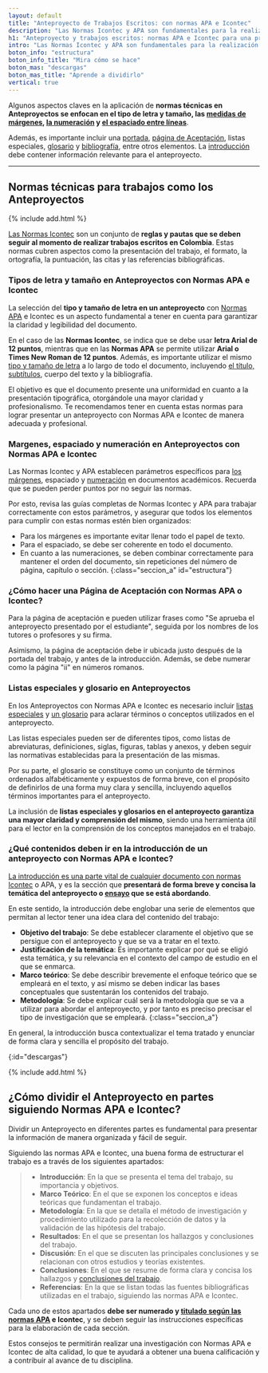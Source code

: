 ```yaml
---
layout: default
title: "Anteproyecto de Trabajos Escritos: con normas APA e Icontec"
description: "Las Normas Icontec y APA son fundamentales para la realización de un Anteproyecto. Y tienen diferencias en la forma de aplicarlas. Aprende cuáles son"
h1: "Anteproyecto y trabajos escritos: normas APA e Icontec para una presentación impecable"
intro: "Las Normas Icontec y APA son fundamentales para la realización de trabajos escritos en Colombia. Aunque ambas buscan una presentación clara y ordenada, existen diferencias en la forma de aplicarlas."
boton_info: "estructura"
boton_info_title: "Mira cómo se hace"
boton_mas: "descargas"
boton_mas_title: "Aprende a dividirlo"
vertical: true
---
```

Algunos aspectos claves en la aplicación de **normas técnicas en Anteproyectos se enfocan en el tipo de letra y tamaño, las [medidas de márgenes]({{'margenes-trabajo-escrito'|relative_url}} "Márgenes"), [la numeración]({{'numeracion-trabajo-escrito'|relative_url}} "Numeración") y [el espaciado entre líneas]({{'interlineado-trabajo-escrito'|relative_url}} "Interlineado")**.

Además, es importante incluir una [portada]({{'portada-trabajo-escrito'|relative_url}} "Portadas"), [página de Aceptación]({{'pagina-aceptacion-trabajo-escrito'|relative_url}} "Página de aceptación"), listas especiales, [glosario]({{'glosario-trabajo-escrito'|relative_url}} "Glosario") y [bibliografía]({{'bibliografia-trabajo-escrito'|relative_url}} "Bibliografía"), entre otros elementos. La [introducción]({{'introduccion-trabajo-escrito'|relative_url}} "Introducción") debe contener información relevante para el anteproyecto.

-----

## Normas técnicas para trabajos como los Anteproyectos

{% include add.html %}

[Las Normas Icontec]({{'normas-icontec'|relative_url}} "Normas Icontec") son un conjunto de **reglas y pautas que se deben seguir al momento de realizar trabajos escritos en Colombia**. Estas normas cubren aspectos como la presentación del trabajo, el formato, la ortografía, la puntuación, las citas y las referencias bibliográficas.

### Tipos de letra y tamaño en Anteproyectos con Normas APA e Icontec

La selección del **tipo y tamaño de letra en un anteproyecto** con [Normas APA]({{'normas-apa'|relative_url}} "Normas APA") e Icontec es un aspecto fundamental a tener en cuenta para garantizar la claridad y legibilidad del documento.

En el caso de las **Normas Icontec**, se indica que se debe usar **letra Arial de 12 puntos**, mientras que en las **Normas APA** se permite utilizar **Arial o Times New Roman de 12 puntos**. Además, es importante utilizar el mismo [tipo y tamaño de letra]({{'textos-y-fuentes-trabajo-escrito'|relative_url}} "Textos trabajo escrito") a lo largo de todo el documento, incluyendo [el título, subtítulos]({{'titulos-trabajo-escrito'|relative_url}} "Títulos trabajo escrito"), cuerpo del texto y la bibliografía.

El objetivo es que el documento presente una uniformidad en cuanto a la presentación tipográfica, otorgándole una mayor claridad y profesionalismo. Te recomendamos tener en cuenta estas normas para lograr presentar un anteproyecto con Normas APA e Icontec de manera adecuada y profesional.

### Margenes, espaciado y numeración en Anteproyectos con Normas APA e Icontec

Las Normas Icontec y APA establecen parámetros específicos para [los márgenes]({{'normas-apa/margenes-normas-apa'|relative_url}} "Márgenes Normas APA"), espaciado y [numeración]({{'normas-apa/numeracion-normas-apa'|relative_url}} "Numeración Normas APA") en documentos académicos. Recuerda que se pueden perder puntos por no seguir las normas.

Por esto, revisa las guías completas de Normas Icontec y APA para trabajar correctamente con estos parámetros, y asegurar que todos los elementos para cumplir con estas normas estén bien organizados:

- Para los márgenes es importante evitar llenar todo el papel de texto.
- Para el espaciado, se debe ser coherente en todo el documento.
- En cuanto a las numeraciones, se deben combinar correctamente para mantener el orden del documento, sin repeticiones del número de página, capítulo o sección.
{:class="seccion_a" id="estructura"}

### ¿Cómo hacer una Página de Aceptación con Normas APA o Icontec?

Para la página de aceptación e pueden utilizar frases como "Se aprueba el anteproyecto presentado por el estudiante", seguida por los nombres de los tutores o profesores y su firma.

Asimismo, la página de aceptación debe ir ubicada justo después de la portada del trabajo, y antes de la introducción. Además, se debe numerar como la página "ii" en números romanos.

### Listas especiales y glosario en Anteproyectos

En los Anteproyectos con Normas APA e Icontec es necesario incluir [listas especiales]({{'normas-apa/listas-normas-apa'|relative_url}} "Listas Normas APA") y [un glosario]({{'normas-icontec/glosario-normas-icontec'|relative_url}} "Glosario Normas Icontec") para aclarar términos o conceptos utilizados en el anteproyecto.

Las listas especiales pueden ser de diferentes tipos, como listas de abreviaturas, definiciones, siglas, figuras, tablas y anexos, y deben seguir las normativas establecidas para la presentación de las mismas.

Por su parte, el glosario se constituye como un conjunto de términos ordenados alfabéticamente y expuestos de forma breve, con el propósito de definirlos de una forma muy clara y sencilla, incluyendo aquellos términos importantes para el anteproyecto.

La inclusión de **listas especiales y glosarios en el anteproyecto garantiza una mayor claridad y comprensión del mismo**, siendo una herramienta útil para el lector en la comprensión de los conceptos manejados en el trabajo.

### ¿Qué contenidos deben ir en la introducción de un anteproyecto con Normas APA e Icontec?

[La introducción es una parte vital de cualquier documento con normas Icontec]({{'normas-icontec/introduccion-normas-icontec'|relative_url}} "Introducción Normas Icontec") o APA, y es la sección que **presentará de forma breve y concisa la temática del anteproyecto o [ensayo]({{'ensayos-con-normas-tecnicas'|relative_url}} "Ensayos") que se está abordando**.

En este sentido, la introducción debe englobar una serie de elementos que permitan al lector tener una idea clara del contenido del trabajo:

- **Objetivo del trabajo**: Se debe establecer claramente el objetivo que se persigue con el anteproyecto y que se va a tratar en el texto.
- **Justificación de la temática**: Es importante explicar por qué se eligió esta temática, y su relevancia en el contexto del campo de estudio en el que se enmarca.
- **Marco teórico**: Se debe describir brevemente el enfoque teórico que se empleará en el texto, y así mismo se deben indicar las bases conceptuales que sustentarán los contenidos del trabajo.
- **Metodología**: Se debe explicar cuál será la metodología que se va a utilizar para abordar el anteproyecto, y por tanto es preciso precisar el tipo de investigación que se empleará.
{:class="seccion_a"}

En general, la introducción busca contextualizar el tema tratado y enunciar de forma clara y sencilla el propósito del trabajo.
<!-- Anclaje para que la barra fijada no cubra el siguiente subtítulo -->
{:id="descargas"}

{% include add.html %}

## ¿Cómo dividir el Anteproyecto en partes siguiendo Normas APA e Icontec?

Dividir un Anteproyecto en diferentes partes es fundamental para presentar la información de manera organizada y fácil de seguir.

Siguiendo las normas APA e Icontec, una buena forma de estructurar el trabajo es a través de los siguientes apartados:

>- **Introducción**: En la que se presenta el tema del trabajo, su importancia y objetivos.
>- **Marco Teórico**: En el que se exponen los conceptos e ideas teóricas que fundamentan el trabajo.
>- **Metodología**: En la que se detalla el método de investigación y procedimiento utilizado para la recolección de datos y la validación de las hipótesis del trabajo.
>- **Resultados**: En el que se presentan los hallazgos y conclusiones del trabajo.
>- **Discusión**: En el que se discuten las principales conclusiones y se relacionan con otros estudios y teorías existentes.
>- **Conclusiones**: En el que se resume de forma clara y concisa los hallazgos y [conclusiones del trabajo]({{'normas-icontec/conclusiones-normas-icontec'|relative_url}} "Conclusiones Normas Icontec").
>- **Referencias**: En la que se listan todas las fuentes bibliográficas utilizadas en el trabajo, siguiendo las normas APA e Icontec.

Cada uno de estos apartados **debe ser numerado y [titulado según las normas APA]({{'normas-apa/titulos-y-subtitulos-normas-apa'|relative_url}} "Títulos Normas APA") e Icontec**, y se deben seguir las instrucciones específicas para la elaboración de cada sección.

Estos consejos te permitirán realizar una investigación con Normas APA e Icontec de alta calidad, lo que te ayudará a obtener una buena calificación y a contribuir al avance de tu disciplina.
